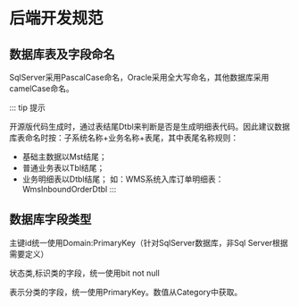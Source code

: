 # 后端开发规范

## 数据库表及字段命名

SqlServer采用PascalCase命名，Oracle采用全大写命名，其他数据库采用camelCase命名。

::: tip 提示

开源版代码生成时，通过表结尾Dtbl来判断是否是生成明细表代码。因此建议数据库表命名时按：子系统名称+业务名称+表尾，其中表尾名称规则：
- 基础主数据以Mst结尾；
- 普通业务表以Tbl结尾；
- 业务明细表以Dtbl结尾；
如：WMS系统入库订单明细表：WmsInboundOrderDtbl
:::


## 数据库字段类型

主键id统一使用Domain:PrimaryKey（针对SqlServer数据库，非Sql Server根据需要定义）

状态类,标识类的字段，统一使用bit not null

表示分类的字段，统一使用PrimaryKey。数值从Category中获取。



